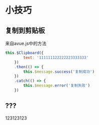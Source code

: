 # 小技巧

## 复制到剪贴板

来自avue.js中的方法

```js
this.$Clipboard({
        text: '111111122222223333333'
    })
    .then(() => {
        this.$message.success('复制成功')
    })
    .catch(() => {
        this.$message.error('复制失败')
    })
```

## ???

123123123
